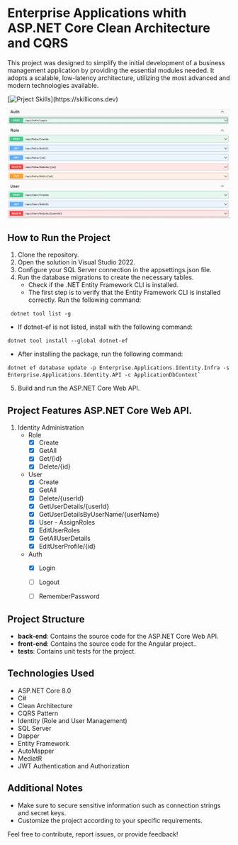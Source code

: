 # Enterprise Applications whith ASP.NET Core Clean Architecture and CQRS
  This project was designed to simplify the initial development of a business management 
  application by providing the essential modules needed. It adopts a scalable, low-latency 
  architecture, utilizing the most advanced and modern technologies available.

[![Prject Skills](https://skillicons.dev/icons?i=dotnet,cs,angular,ts,html,css,bootstrap,docker,github,rabbitmq,aws,mongodb,postgres,)](https://skillicons.dev)

![Screenshot of the documentation using Swagger.](.doc/img/1-swagger-identity-manager.JPG)

## How to Run the Project
1. Clone the repository.
2. Open the solution in Visual Studio 2022.
3. Configure your SQL Server connection in the appsettings.json file.
4. Run the database migrations to create the necessary tables.
   - Check if the .NET Entity Framework CLI is installed.
   - The first step is to verify that the Entity Framework CLI is installed correctly. Run the following command:

```
 dotnet tool list -g
```

   - If dotnet-ef is not listed, install with the following command:

```
dotnet tool install --global dotnet-ef
```

   - After installing the package, run the following command:

```
dotnet ef database update -p Enterprise.Applications.Identity.Infra -s Enterprise.Applications.Identity.API -c ApplicationDbContext`
```

5. Build and run the ASP.NET Core Web API.



## Project Features ASP.NET Core Web API.
1. Identity Administration
   - Role
     - [x] Create
     - [x] GetAll
     - [x] Get/{id}
     - [x] Delete/{id}
   - User
     - [x] Create
     - [x] GetAll
     - [x] Delete/{userId}
     - [x] GetUserDetails/{userId}
     - [x] GetUserDetailsByUserName/{userName}
     - [x] User - AssignRoles
     - [x] EditUserRoles
     - [x] GetAllUserDetails
     - [x] EditUserProfile/{id}
   - Auth
     - [x] Login
     - [ ] Logout
     - [ ] RememberPassword 


## Project Structure
- **back-end**: Contains the source code for the ASP.NET Core Web API.
- **front-end**: Contains the source code for the Angular project..
- **tests**: Contains unit tests for the project.

## Technologies Used
- ASP.NET Core 8.0
- C#
- Clean Architecture
- CQRS Pattern
- Identity (Role and User Management)
- SQL Server
- Dapper
- Entity Framework
- AutoMapper
- MediatR
- JWT Authentication and Authorization

## Additional Notes
- Make sure to secure sensitive information such as connection strings and secret keys.
- Customize the project according to your specific requirements.

Feel free to contribute, report issues, or provide feedback!

